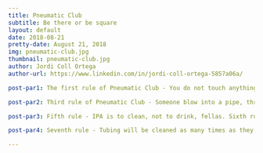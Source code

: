 ```yaml
---
title: Pneumatic Club
subtitle: Be there or be square
layout: default
date: 2018-08-21
pretty-date: August 21, 2018
img: pneumatic-club.jpg
thumbnail: pneumatic-club.jpg
author: Jordi Coll Ortega
author-url: https://www.linkedin.com/in/jordi-coll-ortega-5857a06a/

post-par1: The first rule of Pneumatic Club - You do not touch anything with bare hands. The second rule of Pneumatic Club - You do not touch anything with bare hands.

post-par2: Third rule of Pneumatic Club - Someone blow into a pipe, throw anything to the floor, don’t put the stuff into the clean boxes for the next day, cleaning starts again. Fourth rule - Only screw the fitting once you have triple-checked the schematics.

post-par3: Fifth rule - IPA is to clean, not to drink, fellas. Sixth rule - No shirts, no shoes, yes gloves.

post-par4: Seventh rule - Tubing will be cleaned as many times as they have to. And the eight and final rule - If this is your first day at Pneumatic Club, you have to blogpost about it.

---
```

